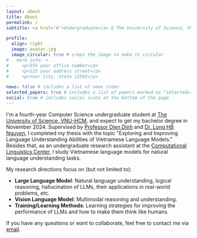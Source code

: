 ```yaml
---
layout: about
title: About
permalink: /
subtitle: <a href='#'>Undergraduate</a> @ The University of Science, VNU-HCM.

profile:
  align: right
  image: avatar.jpg
  image_circular: true # crops the image to make it circular
#   more_info: >
#     <p>555 your office number</p>
#     <p>123 your address street</p>
#     <p>Your City, State 12345</p>

news: false # includes a list of news items
selected_papers: true # includes a list of papers marked as "selected={true}"
social: true # includes social icons at the bottom of the page
---
```


<!-- I am a fourth-year undergraduate student at [The University of Science], Viet Nam National University Ho Chi Minh City, majoring in Computer Science. I am going to finish my Bachelor's degree in Computer Science in August 2024 under the supervision of Assoc. Prof. Dinh Dien and Dr. Nguyen Hong Buu Long and get a Bachelor's degree in October 2024. I am also a member of the [Computational Linguistics Center](https://www.clc.hcmus.edu.vn/) as a research assistant, where I work on projects related to natural language understanding of Vietnamse language models. -->

I'm a fourth-year Computer Science undergraduate student at [The University of Science, VNU-HCM](https://en.hcmus.edu.vn/), and expect to get my bachelor degree in November 2024. Supervised by [Professor Dien Dinh](https://scholar.google.com/citations?user=5tqOcFMAAAAJ&hl=en) and [Dr. Long HB Nguyen](https://scholar.google.com/citations?user=jECXavQAAAAJ&hl=en), I completed my thesis with the topic "Exploring and Improving Language Understanding Abilities of Vietnamese Language Models." Besides that, as an undergraduate research assistant at the [Computational Linguistics Center](https://www.clc.hcmus.edu.vn/), I study Vietnamese language models for natural language understanding tasks.

My research directions focus on (but not limited to):
- **Large Language Model**: Natural language understanding, logical reasoning, hallucination of LLMs, their applications in real-world problems, etc.
- **Vision Language Model**: Multimodal reasoning and understanding.
- **Training/Learning Methods**: Learning strategies for improving the performance of LLMs and how to make them think like humans.


<!-- focuses on the application of large language models to traditional NLP tasks and real-world problems, as well as methods for improving their performance. I also collaborate on projects exploring the intersection of computer vision and natural language processing, specifically in the domain of vision-language models. -->

If you have any questions or want to collaborate, feel free to contact me via [email](mailto:tmnam20@apcs.fitus.edu.vn).


<!-- Write your biography here. Tell the world about yourself. Link to your favorite [subreddit](http://reddit.com). You can put a picture in, too. The code is already in, just name your picture `prof_pic.jpg` and put it in the `img/` folder. -->

<!-- Link to your social media connections, too. This theme is set up to use [Font Awesome icons](https://fontawesome.com/) and [Academicons](https://jpswalsh.github.io/academicons/), like the ones below. Add your Facebook, Twitter, LinkedIn, Google Scholar, or just disable all of them. -->
